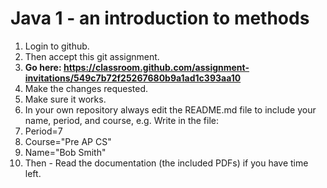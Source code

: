 # Java 1 - an introduction to methods

1. Login to github.
2. Then accept this git assignment.
3. **Go here: https://classroom.github.com/assignment-invitations/549c7b72f25267680b9a1ad1c393aa10**
4. Make the changes requested.
5. Make sure it works.
6.  In your own repository always edit the README.md file to include your name, period, and course, e.g. Write in the file:
  1.  Period=7
  2.  Course="Pre AP CS"
  3.  Name="Bob Smith"
7. Then - Read the documentation (the included PDFs) if you have time left.
